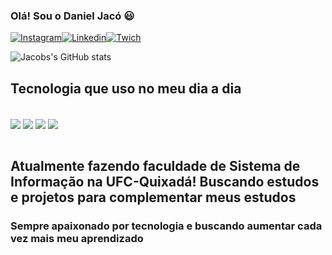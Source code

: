 
### Olá! Sou o Daniel Jacó 😃

[![Instagram](https://img.shields.io/badge/Instagram-E4405F?style=for-the-badge&logo=instagram&logoColor=white)](https://www.instagram.com/jacobsdxnn/)[![Linkedin](https://img.shields.io/badge/LinkedIn-0077B5?style=for-the-badge&logo=linkedin&logoColor=white)](https://www.linkedin.com/in/daniel-jac%C3%B3-ab35ab304/)[![Twich](https://img.shields.io/badge/Twitch-9146FF?style=for-the-badge&logo=twitch&logoColor=white)](https://www.twitch.tv/djacobs)


![Jacobs's GitHub stats](https://github-readme-stats.vercel.app/api?username=Daniel-jacodev&show_icons=true&bg_color=000000)


## Tecnologia que uso no meu dia a dia

<div style="display: inline_block"><br/>
<img align="center" src="https://img.shields.io/badge/HTML-239120?style=for-the-badge&logo=html5&logoColor=white"/>
<img align="center" src="https://img.shields.io/badge/CSS-239120?&style=for-the-badge&logo=css3&logoColor=white"/>
<img align="center" src="https://img.shields.io/badge/C%2B%2B-00599C?style=for-the-badge&logo=c%2B%2B&logoColor=white"/>
<img align="center" src="    https://img.shields.io/badge/Go-00ADD8?style=for-the-badge&logo=go&logoColor=white"/>


</div><br/>

## Atualmente fazendo faculdade de Sistema de Informação na UFC-Quixadá! Buscando estudos e projetos para complementar meus estudos

### Sempre apaixonado por tecnologia e buscando aumentar cada vez mais meu aprendizado
